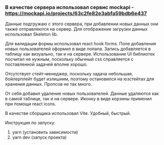 ### В качестве сервера использовал сервис mockapi - https://mockapi.io/projects/63c2fe82e3abfa59bdb6e437
Данные подгружаю с этого сервера, при добавлении новых данных они также отправляются на сервер. Для отображение загрузки данных использовал Skeleton lib.

Для валидации формы использовал react hook forms. Поле добавления новых пользователей оформил в виде попапа. Запись добавляется в таблицу как визуально, так и на сервере. Использование UI библиотек посчитал не нужным, поскольку обычный css справляется с поставленной задачей вполне хорошо.

Отсутствует стейт-менеджер, поскольку задача небольшая, бойлерплейт будет излишним, поэтому остановился на юзстейтах для хранения данных. Пропсов не так много.

От себя добавил удаление новых пользователей. Данные удаляются как в самой таблице, так и на сервере. Иконку в виде корзины применил при помощи react icons.

В качестве сборщика использовал Vite. Удобный, быстрый.

Инструкция по запуску:

1. yarn (установить зависимости)
2. yarn dev (запуск проекта)
